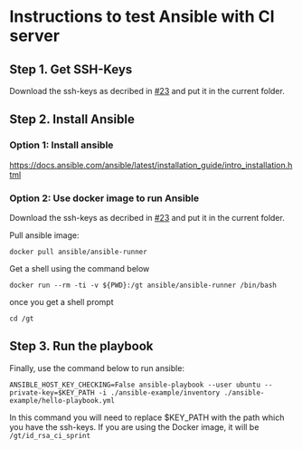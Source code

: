 
# Instructions to test Ansible with CI server

## Step 1. Get SSH-Keys

Download the ssh-keys as decribed in [#23](https://github.com/NLESC-JCER/linux_actions_runner/issues/23) and put it in the current folder.

## Step 2. Install Ansible

### Option 1: Install ansible
https://docs.ansible.com/ansible/latest/installation_guide/intro_installation.html

### Option 2: Use docker image to run Ansible

Download the ssh-keys as decribed in [#23](https://github.com/NLESC-JCER/linux_actions_runner/issues/23) and put it in the current folder.

Pull ansible image:

```shell
docker pull ansible/ansible-runner
```

Get a shell using the command below

```shell
docker run --rm -ti -v ${PWD}:/gt ansible/ansible-runner /bin/bash
```

once you get a shell prompt
```shell
cd /gt
```

## Step 3. Run the playbook

Finally, use the command below to run ansible:

```shell
ANSIBLE_HOST_KEY_CHECKING=False ansible-playbook --user ubuntu --private-key=$KEY_PATH -i ./ansible-example/inventory ./ansible-example/hello-playbook.yml
```
In this command  you will need to replace $KEY_PATH with the path which you have the ssh-keys. If you are using the Docker image, it will be `/gt/id_rsa_ci_sprint`
